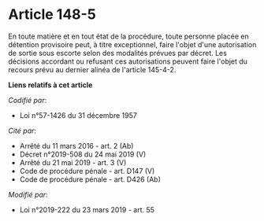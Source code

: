 # Article 148-5

En toute matière et en tout état de la procédure, toute personne placée en détention provisoire peut, à titre exceptionnel,
faire l'objet d'une autorisation de sortie sous escorte selon des modalités prévues par décret. Les décisions accordant ou
refusant ces autorisations peuvent faire l'objet du recours prévu au dernier alinéa de l'article 145-4-2.

**Liens relatifs à cet article**

_Codifié par_:

  - Loi n°57-1426 du 31 décembre 1957

_Cité par_:

  - Arrêté du 11 mars 2016 - art. 2 (Ab)
  - Décret n°2019-508 du 24 mai 2019 (V)
  - Arrêté du 21 mai 2019 - art. 3 (V)
  - Code de procédure pénale - art. D147 (V)
  - Code de procédure pénale - art. D426 (Ab)

_Modifié par_:

  - Loi n°2019-222 du 23 mars 2019 - art. 55

